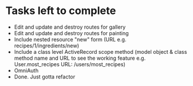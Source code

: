 # Tasks left to complete

- Edit and update and destroy routes for gallery
- Edit and update and destroy routes for painting
- Include nested resource "new" form (URL e.g. recipes/1/ingredients/new)
- Include a class level ActiveRecord scope method (model object & class method name and URL to see the working feature e.g. User.most_recipes URL: /users/most_recipes)
- OmniAuth
- Done. Just gotta refactor